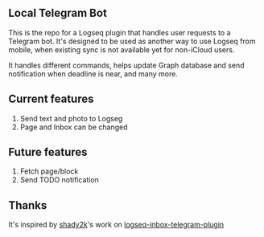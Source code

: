 ## Local Telegram Bot

This is the repo for a Logseq plugin that handles user requests to a Telegram bot. It's designed to be used as another way to use Logseq from mobile, when existing sync is not available yet for non-iCloud users.

It handles different commands, helps update Graph database and send notification when deadline is near, and many more.

## Current features

1. Send text and photo to Logseg
2. Page and Inbox can be changed

## Future features

1. Fetch page/block
2. Send TODO notification

## Thanks

It's inspired by [shady2k](https://github.com/shady2k)'s work on [
logseq-inbox-telegram-plugin](https://github.com/shady2k/logseq-inbox-telegram-plugin)